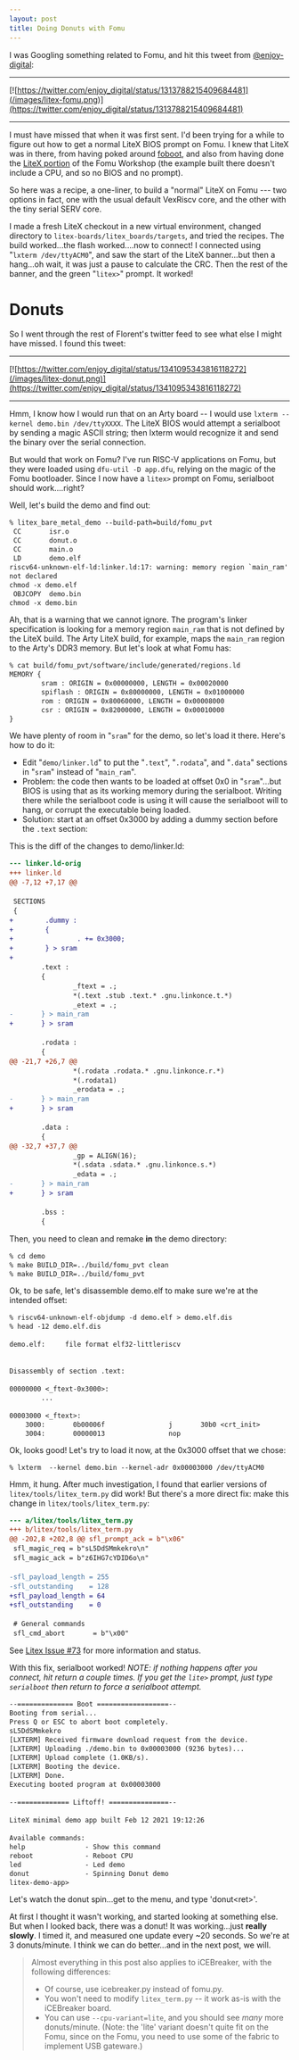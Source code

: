 ```yaml
---
layout: post
title: Doing Donuts with Fomu
---
```


I was Googling something related to Fomu, and hit this tweet from [@enjoy-digital](https://twitter.com/enjoy_digital):

<hr>

[![https://twitter.com/enjoy_digital/status/1313788215409684481](/images/litex-fomu.png)](https://twitter.com/enjoy_digital/status/1313788215409684481)

<hr>

I must have missed that when it was first sent.  I'd been trying for a while to figure out
how to get a normal LiteX BIOS prompt on Fomu.  I knew that LiteX was in there, from having poked around
[foboot](https://github.com/im-tomu/foboot), and also from having done the [LiteX portion](https://workshop.fomu.im/en/latest/migen.html) of the Fomu Workshop (the example built there doesn't include a CPU, and so no BIOS and no prompt).

So here was a recipe, a one-liner, to build a "normal" LiteX on Fomu --- two options in fact,
one with the usual default VexRiscv core, and the other with the tiny serial SERV core.

I made a fresh LiteX checkout in a new virtual environment, changed directory to `litex-boards/litex_boards/targets`, and tried the recipes.   The build worked...the flash worked....now to connect!    I connected using "`lxterm /dev/ttyACM0`", and saw the start of the LiteX banner...but then a hang...oh wait, it was just a pause to calculate the CRC.   Then the rest of the banner, and the green "`litex>`" prompt.   It worked!  


# Donuts

So I went through the rest of Florent's twitter feed to see what else I might have missed.   I found this tweet:

<hr>

[![https://twitter.com/enjoy_digital/status/1341095343816118272](/images/litex-donut.png)](https://twitter.com/enjoy_digital/status/1341095343816118272)

<hr>

Hmm, I know how I would run that on an Arty board -- I would use `lxterm --kernel demo.bin /dev/ttyXXXX`.   The LiteX BIOS would attempt a serialboot by sending a magic ASCII string; then lxterm would recognize it and send the binary over the serial connection.

But would that work on Fomu?   I've run RISC-V applications on Fomu, but they were loaded using `dfu-util -D app.dfu`, relying on the magic of the Fomu bootloader.    Since I now have a `litex>` prompt on Fomu, serialboot should work....right?

Well, let's build the demo and find out:
```
% litex_bare_metal_demo --build-path=build/fomu_pvt
 CC       isr.o
 CC       donut.o
 CC       main.o
 LD       demo.elf
riscv64-unknown-elf-ld:linker.ld:17: warning: memory region `main_ram' not declared
chmod -x demo.elf
 OBJCOPY  demo.bin
chmod -x demo.bin
```
Ah, that is a warning that we cannot ignore.   The program's linker specification is looking for a memory region `main_ram` that is not defined by the LiteX build.   The Arty LiteX build, for example, maps the `main_ram` region to the Arty's DDR3 memory.   But let's look at what Fomu has:

```
% cat build/fomu_pvt/software/include/generated/regions.ld
MEMORY {
        sram : ORIGIN = 0x00000000, LENGTH = 0x00020000
        spiflash : ORIGIN = 0x80000000, LENGTH = 0x01000000
        rom : ORIGIN = 0x80060000, LENGTH = 0x00008000
        csr : ORIGIN = 0x82000000, LENGTH = 0x00010000
}
```

We have plenty of room in "`sram`" for the demo, so let's load it there.   Here's how to do it:

* Edit "`demo/linker.ld`" to put the "`.text`", "`.rodata`", and "`.data`" sections in "`sram`" instead of "`main_ram`".
* Problem: the code then wants to be loaded at offset 0x0 in "`sram`"...but BIOS is using that as its working memory during the serialboot.  Writing there while the serialboot code is using it
will cause the serialboot will to hang, or corrupt the executable being loaded.
* Solution: start at an offset 0x3000 by adding a dummy section before the `.text` section:

This is the diff of the changes to demo/linker.ld:
```diff
--- linker.ld-orig
+++ linker.ld
@@ -7,12 +7,17 @@

 SECTIONS
 {
+        .dummy :
+        {
+                . += 0x3000;
+        } > sram
+
        .text :
        {
                _ftext = .;
                *(.text .stub .text.* .gnu.linkonce.t.*)
                _etext = .;
-       } > main_ram
+       } > sram

        .rodata :
        {
@@ -21,7 +26,7 @@
                *(.rodata .rodata.* .gnu.linkonce.r.*)
                *(.rodata1)
                _erodata = .;
-       } > main_ram
+       } > sram

        .data :
        {
@@ -32,7 +37,7 @@
                _gp = ALIGN(16);
                *(.sdata .sdata.* .gnu.linkonce.s.*)
                _edata = .;
-       } > main_ram
+       } > sram

        .bss :
        {
```

Then, you need to clean and remake **in** the demo directory:
```
% cd demo
% make BUILD_DIR=../build/fomu_pvt clean
% make BUILD_DIR=../build/fomu_pvt
```

Ok, to be safe, let's disassemble demo.elf to make sure we're at the intended offset:
```
% riscv64-unknown-elf-objdump -d demo.elf > demo.elf.dis
% head -12 demo.elf.dis

demo.elf:     file format elf32-littleriscv


Disassembly of section .text:

00000000 <_ftext-0x3000>:
        ...

00003000 <_ftext>:
    3000:       0b00006f                j       30b0 <crt_init>
    3004:       00000013                nop
```
Ok, looks good!  Let's try to load it now, at the 0x3000 offset that we chose:

```
% lxterm  --kernel demo.bin --kernel-adr 0x00003000 /dev/ttyACM0
```

Hmm, it hung.   After much investigation, I found that earlier versions of `litex/tools/litex_term.py` did work!  But there's a more direct fix: make this change in `litex/tools/litex_term.py`:
```diff
--- a/litex/tools/litex_term.py
+++ b/litex/tools/litex_term.py
@@ -202,8 +202,8 @@ sfl_prompt_ack = b"\x06"
 sfl_magic_req = b"sL5DdSMmkekro\n"
 sfl_magic_ack = b"z6IHG7cYDID6o\n"

-sfl_payload_length = 255
-sfl_outstanding    = 128
+sfl_payload_length = 64
+sfl_outstanding    = 0

 # General commands
 sfl_cmd_abort       = b"\x00"
```

See [Litex Issue #73](https://github.com/enjoy-digital/litex/issues/773) for more information and status.

With this fix, serialboot worked!   _NOTE: if nothing happens after you connect, hit return a couple times.  If you get the `lite>` prompt, just type `serialboot` then return to force a serialboot attempt._

```
--============== Boot ==================--
Booting from serial...
Press Q or ESC to abort boot completely.
sL5DdSMmkekro
[LXTERM] Received firmware download request from the device.
[LXTERM] Uploading ./demo.bin to 0x00003000 (9236 bytes)...
[LXTERM] Upload complete (1.0KB/s).
[LXTERM] Booting the device.
[LXTERM] Done.
Executing booted program at 0x00003000

--============= Liftoff! ===============--

LiteX minimal demo app built Feb 12 2021 19:12:26

Available commands:
help               - Show this command
reboot             - Reboot CPU
led                - Led demo
donut              - Spinning Donut demo
litex-demo-app>
```


Let's watch the donut spin...get to the menu, and type 'donut\<ret\>'.

At first I thought it wasn't working, and started looking at something else.  But when I looked back, there was a donut!  It was working...just **really slowly**.   I timed it, and measured one update every ~20 seconds.   So we're at 3 donuts/minute.  I think we can do better...and in the next post, we will.


>
> Almost everything in this post also applies to iCEBreaker, with the following differences:
> * Of course, use icebreaker.py instead of fomu.py.
> * You won't need to modify `litex_term.py` -- it work as-is with the iCEBreaker board.
> * You can use `--cpu-variant=lite`, and you should see _many_ more donuts/minute.  (Note: the 'lite' variant doesn't quite fit on the Fomu, since on the Fomu, you need to use some of the fabric to implement USB gateware.)
>



